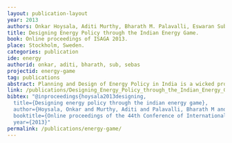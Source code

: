 ```yaml
---
layout: publication-layout
year: 2013
authors: Onkar Hoysala, Aditi Murthy, Bharath M. Palavalli, Eswaran Subrahmanian and Sebastiaan Meijer
title: Designing Energy Policy through the Indian Energy Game.
book: Online proceedings of ISAGA 2013.
place: Stockholm, Sweden.
categories: publication
ide: energy
authorid: onkar, aditi, bharath, sub, sebas
projectid: energy-game
tag: publications
abstract: Planning and Design of Energy Policy in India is a wicked problem, and  the  lack  of  awareness  about  its  complexity,  among  the  public  and  even among those with a working knowledge about the domain is an associated issue. In this paper  we  describe the Indian  Energy Game which is designed to address the above issues through game based experiential learning.
link: /publications/Designing_Energy_Policy_through_the_Indian_Energy_Game_ISAGA_2013.pdf
bibtex: "@inproceedings{hoysala2013designing,
  title={Designing energy policy through the indian energy game},
  author={Hoysala, Onkar and Murthy, Aditi and Palavalli, Bharath M and Subrahmanian, Eswaran and Meijer, Sebastiaan},
  booktitle={Online proceedings of the 44th Conference of International Simulation And Gaming Association},
  year={2013}"
permalink: /publications/energy-game/
---
```

